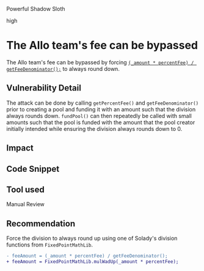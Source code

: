 Powerful Shadow Sloth

high

# The Allo team's fee can be bypassed

The Allo team's fee can be bypassed by forcing [`(_amount * percentFee) / getFeeDenominator();`](https://github.com/allo-protocol/allo-v2/blob/851571c27df5c16f6586ece2a1cb6fd0acf04ec9/contracts/core/Allo.sol#L510)  to always round down.

## Vulnerability Detail

The attack can be done by calling `getPercentFee()` and `getFeeDenominator()` prior to creating a pool and funding it with an amount such that the division always rounds down.  `fundPool()` can then repeatedly be called with small amounts such that the pool is funded with the amount that the pool creator initially intended while ensuring the division always rounds down to 0.

## Impact

## Code Snippet

## Tool used

Manual Review

## Recommendation

Force the division to always round up using one of Solady's division functions from `FixedPointMathLib`.

```diff
- feeAmount = (_amount * percentFee) / getFeeDenominator();
+ feeAmount = FixedPointMathLib.mulWadUp(_amount * percentFee);
```